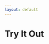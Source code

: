 ```yaml
---
layout: default
---
```


# Try It Out

<div id="app">
    
</div>

<script src="https://unpkg.com/vue@3/dist/vue.global.prod.js"></script>
<script src="https://unpkg.com/axios/dist/axios.min.js"></script>
<script src="/just-functional-read-the-docs/assets/js/try-out.js?v=80dfb069870c526bbde5fdc2c9f15db973c5854d">
    
</script>